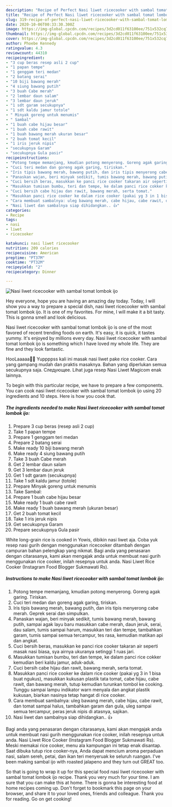 ```yaml
---
description: "Recipe of Perfect Nasi liwet ricecooker with sambal tomat lombok ijo"
title: "Recipe of Perfect Nasi liwet ricecooker with sambal tomat lombok ijo"
slug: 319-recipe-of-perfect-nasi-liwet-ricecooker-with-sambal-tomat-lombok-ijo
date: 2020-10-06T00:33:30.300Z
image: https://img-global.cpcdn.com/recipes/3d2cd011f63100ee/751x532cq70/nasi-liwet-ricecooker-with-sambal-tomat-lombok-ijo-foto-resep-utama.jpg
thumbnail: https://img-global.cpcdn.com/recipes/3d2cd011f63100ee/751x532cq70/nasi-liwet-ricecooker-with-sambal-tomat-lombok-ijo-foto-resep-utama.jpg
cover: https://img-global.cpcdn.com/recipes/3d2cd011f63100ee/751x532cq70/nasi-liwet-ricecooker-with-sambal-tomat-lombok-ijo-foto-resep-utama.jpg
author: Phoebe Kennedy
ratingvalue: 4.3
reviewcount: 44310
recipeingredient:
- "3 cup beras resep asli 2 cup"
- "1 papan tempe"
- "1 genggam teri medan"
- "2 batang serai"
- "10 biji bawang merah"
- "4 siung bawang putih"
- "3 buah Cabe merah"
- "2 lembar daun salam"
- "3 lembar daun jeruk"
- "1 sdt garam secukupnya"
- "1 sdt kaldu jamur totole"
- " Minyak goreng untuk menumis"
- " Sambal"
- "1 buah cabe hijau besar"
- "1 buah cabe rawit"
- "1 buah bawang merah ukuran besar"
- "2 buah tomat kecil"
- "1 iris jeruk nipis"
- "secukupnya Garam"
- "secukupnya Gula pasir"
recipeinstructions:
- "Potong tempe memanjang, kmudian potong menyerong. Goreng agak garing. Tiriskan."
- "Cuci teri medan dan goreng agak garing, tiriskan."
- "Iris tipis bawang merah, bawang putih, dan iris tipis menyerong cabe merah. Geprek serai dan simpulkan."
- "Panaskan wajan, beri minyak sedikit, tumis bawang merah, bawang putih, sampai agak layu baru masukkan cabe merah, daun jeruk, serai, dau salam, tumis sampai harum, masukkan teri dan tempe, tambahkan garam, tumis sampai semua tercampur, tes rasa, kemudian matikan api dan angkat."
- "Cuci bersih beras, masukkan ke panci rice cooker takaran air seperti masak nasi biasa, sya airnya ukuranya setinggi 1 ruas jari."
- "Masukkan tumisan bumbu, teri dan tempe, ke dalam panci rice cokker kemudian beri kaldu jamur, aduk-aduk."
- "Cuci bersih cabe hijau dan rawit, bawang merah, serta tomat."
- "Masukkan panci rice cooker ke dalam rice cooker (pakai yg 3 in 1 bisa buat ngukus), masukkan kukusan plastik tata tomat, cabe hijau, cabe rawit, dan bawang merah, tutup kemudian turunkan tombol ke cooking. Tunggu sampai lampu indikator warn menyala dan angkat plastik kukusan, biarkan nasinya tetap hangat di rice cooker."
- "Cara membuat sambalnya: uleg bawang merah, cabe hijau, cabe rawit, dan tomat sampai halus, tambahkan garam dan gula, uleg sampai semua tercampur, peras jeruk nipis di atasnya, sajikan."
- "Nasi liwet dan sambalnya siap dihidangkan.. 👍"
categories:
- Recipe
tags:
- nasi
- liwet
- ricecooker

katakunci: nasi liwet ricecooker 
nutrition: 209 calories
recipecuisine: American
preptime: "PT37M"
cooktime: "PT32M"
recipeyield: "2"
recipecategory: Dinner

---
```



![Nasi liwet ricecooker with sambal tomat lombok ijo](https://img-global.cpcdn.com/recipes/3d2cd011f63100ee/751x532cq70/nasi-liwet-ricecooker-with-sambal-tomat-lombok-ijo-foto-resep-utama.jpg)

Hey everyone, hope you are having an amazing day today. Today, I will show you a way to prepare a special dish, nasi liwet ricecooker with sambal tomat lombok ijo. It is one of my favorites. For mine, I will make it a bit tasty. This is gonna smell and look delicious.

Nasi liwet ricecooker with sambal tomat lombok ijo is one of the most favored of recent trending foods on earth. It's easy, it is quick, it tastes yummy. It's enjoyed by millions every day. Nasi liwet ricecooker with sambal tomat lombok ijo is something which I have loved my whole life. They are fine and they look fantastic.

HooLaaaaa🙋🏻 Yuppppss kali ini masak nasi liwet pake rice cooker. Cara yang gampang mudah dan praktis masaknya. Bahan yang diperlukan semua secukupnya saja. Следующее. Lihat juga resep Nasi Liwet Magicom enak lainnya.


To begin with this particular recipe, we have to prepare a few components. You can cook nasi liwet ricecooker with sambal tomat lombok ijo using 20 ingredients and 10 steps. Here is how you cook that.

<!--inarticleads1-->

##### The ingredients needed to make Nasi liwet ricecooker with sambal tomat lombok ijo:

1. Prepare 3 cup beras (resep asli 2 cup)
1. Take 1 papan tempe
1. Prepare 1 genggam teri medan
1. Prepare 2 batang serai
1. Make ready 10 biji bawang merah
1. Make ready 4 siung bawang putih
1. Take 3 buah Cabe merah
1. Get 2 lembar daun salam
1. Get 3 lembar daun jeruk
1. Get 1 sdt garam (secukupnya)
1. Take 1 sdt kaldu jamur (totole)
1. Prepare  Minyak goreng untuk menumis
1. Take  Sambal:
1. Prepare 1 buah cabe hijau besar
1. Make ready 1 buah cabe rawit
1. Make ready 1 buah bawang merah (ukuran besar)
1. Get 2 buah tomat kecil
1. Take 1 iris jeruk nipis
1. Get secukupnya Garam
1. Prepare secukupnya Gula pasir


White long-grain rice is cooked in Yowis, dibikin nasi liwet aja. Coba yuk resep nasi gurih dengan menggunakan ricecooker ditambah dengan campuran bahan pelengkap yang nikmat. Bagi anda yang penasaran dengan citarasanya, kami akan mengajak anda untuk membuat nasi gurih menggunakan rice cooker, inilah resepnya untuk anda. Nasi Liwet Rice Cooker (Instagram Food Blogger Sukmawati Rs). 

<!--inarticleads2-->

##### Instructions to make Nasi liwet ricecooker with sambal tomat lombok ijo:

1. Potong tempe memanjang, kmudian potong menyerong. Goreng agak garing. Tiriskan.
1. Cuci teri medan dan goreng agak garing, tiriskan.
1. Iris tipis bawang merah, bawang putih, dan iris tipis menyerong cabe merah. Geprek serai dan simpulkan.
1. Panaskan wajan, beri minyak sedikit, tumis bawang merah, bawang putih, sampai agak layu baru masukkan cabe merah, daun jeruk, serai, dau salam, tumis sampai harum, masukkan teri dan tempe, tambahkan garam, tumis sampai semua tercampur, tes rasa, kemudian matikan api dan angkat.
1. Cuci bersih beras, masukkan ke panci rice cooker takaran air seperti masak nasi biasa, sya airnya ukuranya setinggi 1 ruas jari.
1. Masukkan tumisan bumbu, teri dan tempe, ke dalam panci rice cokker kemudian beri kaldu jamur, aduk-aduk.
1. Cuci bersih cabe hijau dan rawit, bawang merah, serta tomat.
1. Masukkan panci rice cooker ke dalam rice cooker (pakai yg 3 in 1 bisa buat ngukus), masukkan kukusan plastik tata tomat, cabe hijau, cabe rawit, dan bawang merah, tutup kemudian turunkan tombol ke cooking. Tunggu sampai lampu indikator warn menyala dan angkat plastik kukusan, biarkan nasinya tetap hangat di rice cooker.
1. Cara membuat sambalnya: uleg bawang merah, cabe hijau, cabe rawit, dan tomat sampai halus, tambahkan garam dan gula, uleg sampai semua tercampur, peras jeruk nipis di atasnya, sajikan.
1. Nasi liwet dan sambalnya siap dihidangkan.. 👍


Bagi anda yang penasaran dengan citarasanya, kami akan mengajak anda untuk membuat nasi gurih menggunakan rice cooker, inilah resepnya untuk anda. Nasi Liwet Rice Cooker (Instagram Food Blogger Sukmawati Rs). Meski memakai rice cooker, menu ala kampungan ini tetap enak disantap. Saat dibuka tutup rice cooker-nya, Anda dapat mencium aroma perpaduan nasi, salam sereh, petai, dan ikan teri menyeruak ke seluruh ruangan. I&#39;ve been making sambal ijo with roasted jalapeno and they turn out GREAT too. 

So that is going to wrap it up for this special food nasi liwet ricecooker with sambal tomat lombok ijo recipe. Thank you very much for your time. I am sure that you can make this at home. There is gonna be interesting food at home recipes coming up. Don't forget to bookmark this page on your browser, and share it to your loved ones, friends and colleague. Thank you for reading. Go on get cooking!
